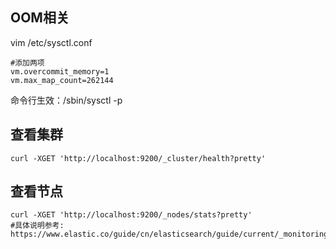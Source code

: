 ## OOM相关
vim /etc/sysctl.conf
```shell
#添加两项
vm.overcommit_memory=1
vm.max_map_count=262144
```
命令行生效：/sbin/sysctl -p

## 查看集群
```shell
curl -XGET 'http://localhost:9200/_cluster/health?pretty'
```

## 查看节点
```shell
curl -XGET 'http://localhost:9200/_nodes/stats?pretty'
#具体说明参考: https://www.elastic.co/guide/cn/elasticsearch/guide/current/_monitoring_individual_nodes.html
```
